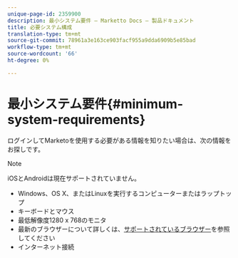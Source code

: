 ```yaml
---
unique-page-id: 2359900
description: 最小システム要件 — Marketto Docs — 製品ドキュメント
title: 必要システム構成
translation-type: tm+mt
source-git-commit: 78961a3e163ce903facf955a9dda6909b5e85bad
workflow-type: tm+mt
source-wordcount: '66'
ht-degree: 0%

---
```



# 最小システム要件{#minimum-system-requirements}

ログインしてMarketoを使用する必要がある情報を知りたい場合は、次の情報をお探しです。

>[!NOTE]
>
>iOSとAndroidは現在サポートされていません。

* Windows、OS X、またはLinuxを実行するコンピューターまたはラップトップ
* キーボードとマウス
* 最低解像度1280 x 768のモニタ
* 最新のブラウザーについて詳しくは、[サポートされているブラウザー](/help/marketo/product-docs/administration/setup-administration/supported-browsers.md)を参照してください
* インターネット接続

